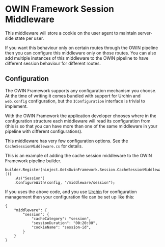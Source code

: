 ﻿# OWIN Framework Session Middleware

This middleware will store a cookie on the user agent to maintain server-side state per user.

If you want this behaviour only on certain routes through the OWIN pipeline then you can
configure this middleware only on those routes. You can also add multiple instances
of this middleware to the OWIN pipeline to have different session behaviour for different
routes.

## Configuration

The OWIN Framework supports any configuration mechanism you choose. At the time of writing 
it comes bundled with support for Urchin and `web.config` configuration, but the 
`IConfiguration` interface is trivial to implement.

With the OWIN Framework the application developer chooses where in the configuration structure
each middleware will read its configuration from (this is so that you can have more than one
of the same middleware in your pipeline with different configurations).

This middleware has very few configuration options. See the `CacheSessionMiddleware.cs`
for details.

This is an example of adding the cache session middleware to the OWIN Framework pipeline builder.

```
builder.Register(ninject.Get<OwinFramework.Session.CacheSessionMiddleware>())
    .As("Session")
    .ConfigureWith(config, "/middleware/session");
```

If you uses the above code, and you use [Urchin](https://github.com/Bikeman868/Urchin) for 
configuration management then your configuration file can be set up like this:

```
{
    "middleware": {
        "session": {
            "cacheCategory": "session",
            "sessionDuration": "00:20:00",
            "cookieName": "session-id",
        }
    }
}

```

